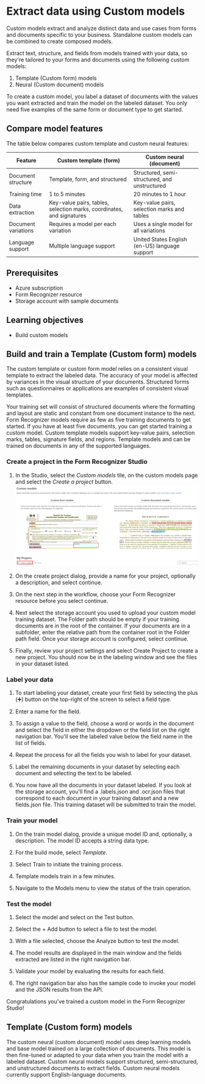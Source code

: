 # Extract data using Custom models
Custom models extract and analyze distinct data and use cases from forms and documents specific to your business. Standalone custom models can be combined to create composed models.

Extract text, structure, and fields from models trained with your data, so they're tailored to your forms and documents using the following custom models:
1. Template (Custom form) models
2. Neural (Custom document) models

To create a custom model, you label a dataset of documents with the values you want extracted and train the model on the labeled dataset. You only need five examples of the same form or document type to get started.

## Compare model features
The table below compares custom template and custom neural features:

Feature  | Custom template (form) | Custom neural (document)
------------- | ------------- | -------------
Document structure | Template, form, and structured | Structured, semi-structured, and unstructured
Training time | 1 to 5 minutes | 20 minutes to 1 hour
Data extraction | Key-value pairs, tables, selection marks, coordinates, and signatures | Key-value pairs, selection marks and tables
Document variations | Requires a model per each variation | Uses a single model for all variations
Language support | Multiple language support | United States English (en-US) language support

## Prerequisites

* Azure subscription
* Form Recognizer resource
* Storage account with sample documents

## Learning objectives

* Build custom models

## Build and train a Template (Custom form) models
The custom template or custom form model relies on a consistent visual template to extract the labeled data. The accuracy of your model is affected by variances in the visual structure of your documents. Structured forms such as questionnaires or applications are examples of consistent visual templates.

Your training set will consist of structured documents where the formatting and layout are static and constant from one document instance to the next. Form Recognizer models require as few as five training documents to get started. If you have at least five documents, you can get started training a custom model. Custom template models support key-value pairs, selection marks, tables, signature fields, and regions. Template models and can be trained on documents in any of the supported languages.


### Create a project in the Form Recognizer Studio
1. In the Studio, select the _Custom models_ tile, on the custom models page and select the _Create a project_ button.
![Custom model page](https://github.com/CSALabsAutomation/azure-ai-ml-document-processing-lab/blob/master/steps/04/assets/4.1.png)

2. On the create project dialog, provide a name for your project, optionally a description, and select continue.

3. On the next step in the workflow, choose your Form Recognizer resource before you select continue.

4. Next select the storage account you used to upload your custom model training dataset. The Folder path should be empty if your training documents are in the root of the container. If your documents are in a subfolder, enter the relative path from the container root in the Folder path field. Once your storage account is configured, select continue.

5. Finally, review your project settings and select Create Project to create a new project. You should now be in the labeling window and see the files in your dataset listed.

### Label your data
1. To start labeling your dataset, create your first field by selecting the plus (➕) button on the top-right of the screen to select a field type.

2. Enter a name for the field.

3. To assign a value to the field, choose a word or words in the document and select the field in either the dropdown or the field list on the right navigation bar. You'll see the labeled value below the field name in the list of fields.

4. Repeat the process for all the fields you wish to label for your dataset.

5. Label the remaining documents in your dataset by selecting each document and selecting the text to be labeled.

6. You now have all the documents in your dataset labeled. If you look at the storage account, you'll find a .labels.json and .ocr.json files that correspond to each document in your training dataset and a new fields.json file. This training dataset will be submitted to train the model.

### Train your model
1. On the train model dialog, provide a unique model ID and, optionally, a description. The model ID accepts a string data type.

2. For the build mode, select _Template_.

3. Select Train to initiate the training process.

4. Template models train in a few minutes.

5. Navigate to the Models menu to view the status of the train operation.

### Test the model
1. Select the model and select on the Test button.

2. Select the + Add button to select a file to test the model.

3. With a file selected, choose the Analyze button to test the model.

4. The model results are displayed in the main window and the fields extracted are listed in the right navigation bar.

5. Validate your model by evaluating the results for each field.

6. The right navigation bar also has the sample code to invoke your model and the JSON results from the API.

Congratulations you've trained a custom model in the Form Recognizer Studio!

## Template (Custom form) models
The custom neural (custom document) model uses deep learning models and base model trained on a large collection of documents. This model is then fine-tuned or adapted to your data when you train the model with a labeled dataset. Custom neural models support structured, semi-structured, and unstructured documents to extract fields. Custom neural models currently support English-language documents. 
